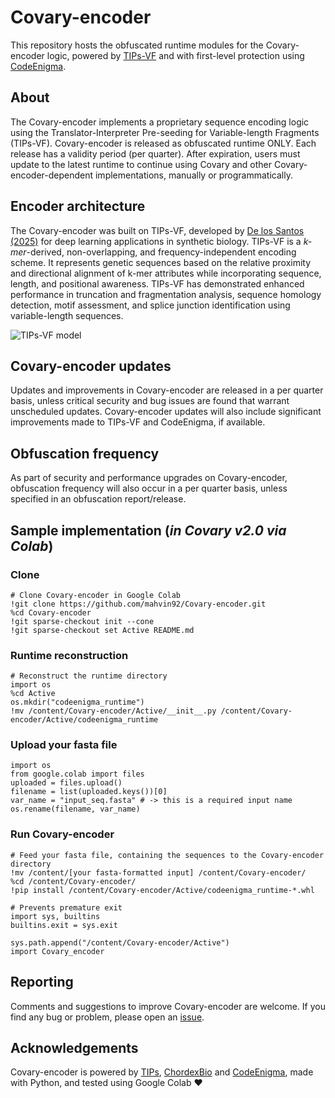# Covary-encoder
This repository hosts the obfuscated runtime modules for the Covary-encoder logic, powered by [TIPs-VF](https://github.com/mahvin92/TIPs-VF) and with first-level protection using [CodeEnigma](https://github.com/KrishnanSG/codeenigma).

## About
The Covary-encoder implements a proprietary sequence encoding logic using the Translator-Interpreter Pre-seeding for Variable-length Fragments (TIPs-VF). Covary-encoder is released as obfuscated runtime ONLY. Each release has a validity period (per quarter). After expiration, users must update to the latest runtime to continue using Covary and other Covary-encoder-dependent implementations, manually or programmatically.

## Encoder architecture
The Covary-encoder was built on TIPs-VF, developed by [De los Santos (2025)](https://doi.org/10.1101/2025.02.15.637782) for deep learning applications in synthetic biology. TIPs-VF is a _k-mer_-derived, non-overlapping, and frequency-independent encoding scheme. It represents genetic sequences based on the relative proximity and directional alignment of k-mer attributes while incorporating sequence, length, and positional awareness. TIPs-VF has demonstrated enhanced performance in truncation and fragmentation analysis, sequence homology detection, motif assessment, and splice junction identification using variable-length sequences.

![TIPs-VF model](https://github.com/user-attachments/assets/c4cee570-48e9-4d5a-9ed5-e2ef9e87b100)

## Covary-encoder updates
Updates and improvements in Covary-encoder are released in a per quarter basis, unless critical security and bug issues are found that warrant unscheduled updates. Covary-encoder updates will also include significant improvements made to TIPs-VF and CodeEnigma, if available.

## Obfuscation frequency
As part of security and performance upgrades on Covary-encoder, obfuscation frequency will also occur in a per quarter basis, unless specified in an obfuscation report/release.

## Sample implementation (_in Covary v2.0 via Colab_)
### Clone
 ```
# Clone Covary-encoder in Google Colab
!git clone https://github.com/mahvin92/Covary-encoder.git
%cd Covary-encoder
!git sparse-checkout init --cone
!git sparse-checkout set Active README.md
 ``` 
### Runtime reconstruction
 ```
# Reconstruct the runtime directory
import os
%cd Active
os.mkdir("codeenigma_runtime")
!mv /content/Covary-encoder/Active/__init__.py /content/Covary-encoder/Active/codeenigma_runtime
 ```
### Upload your fasta file
```
import os
from google.colab import files
uploaded = files.upload()
filename = list(uploaded.keys())[0]
var_name = "input_seq.fasta" # -> this is a required input name
os.rename(filename, var_name)
```
### Run Covary-encoder
 ```
# Feed your fasta file, containing the sequences to the Covary-encoder directory
!mv /content/[your fasta-formatted input] /content/Covary-encoder/
%cd /content/Covary-encoder/
!pip install /content/Covary-encoder/Active/codeenigma_runtime-*.whl

# Prevents premature exit
import sys, builtins
builtins.exit = sys.exit

sys.path.append("/content/Covary-encoder/Active")
import Covary_encoder
 ```

## Reporting
Comments and suggestions to improve Covary-encoder are welcome. If you find any bug or problem, please open an [issue](https://github.com/mahvin92/Covary-encoder/issues/new).

## Acknowledgements
Covary-encoder is powered by [TIPs](https://tips.chordexbio.com/), [ChordexBio](https://chordexbio.com/) and [CodeEnigma](https://github.com/KrishnanSG/codeenigma), made with Python, and tested using Google Colab ❤️

